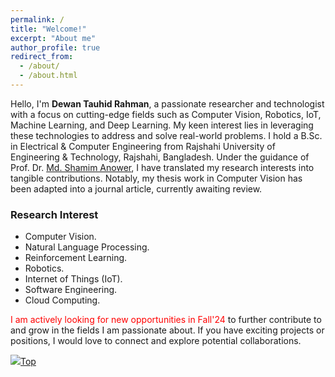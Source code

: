 ```yaml
---
permalink: /
title: "Welcome!"
excerpt: "About me"
author_profile: true
redirect_from: 
  - /about/
  - /about.html
---
```


Hello, I'm **Dewan Tauhid Rahman**, a passionate researcher and technologist with a focus on cutting-edge fields such as Computer Vision, Robotics, IoT, Machine Learning, and Deep Learning. My keen interest lies in leveraging these technologies to address and solve real-world problems. I hold a B.Sc. in Electrical & Computer Engineering from Rajshahi University of Engineering & Technology, Rajshahi, Bangladesh. Under the guidance of Prof. Dr. [Md. Shamim Anower](https://www.ruet.ac.bd/Professor%20Dr.%20Md.%20Shamim%20Anower "Academic profile"), I have translated my research interests into tangible contributions. Notably, my thesis work in Computer Vision has been adapted into a journal article, currently awaiting review.

### Research Interest
- Computer Vision.
- Natural Language Processing.
- Reinforcement Learning.
- Robotics.
- Internet of Things (IoT).
- Software Engineering.
- Cloud Computing.

<span style="color:Red"> I am actively looking for new opportunities in Fall'24</span> to further contribute to and grow in the fields I am passionate about. If you have exciting projects or positions, I would love to connect and explore potential collaborations. 


[<img src="https://img.icons8.com/emoji/24/000000/up-arrow-emoji.png"/>](https://tauhiddewan.github.io/#)[Top](https://tauhiddewan.github.io/#)

<script type="text/javascript" id="clustrmaps" src="//clustrmaps.com/map_v2.js?d=7PVYQFYbTD-xHPGO7FMJuAIJUcJG0X1EG_Bpg1SlkhE&cl=ffffff&w=a"></script>


